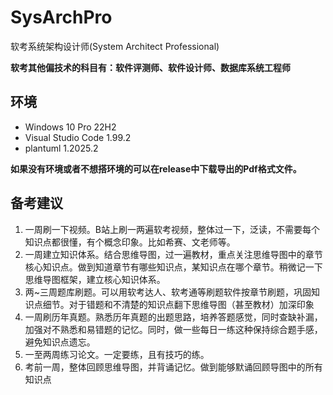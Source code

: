 # SysArchPro
软考系统架构设计师(System Architect Professional)

**软考其他偏技术的科目有：软件评测师、软件设计师、数据库系统工程师**

## 环境

- Windows 10 Pro 22H2
- Visual Studio Code 1.99.2
- plantuml 1.2025.2

**如果没有环境或者不想搭环境的可以在release中下载导出的Pdf格式文件。**

## 备考建议

1. 一周刷一下视频。B站上刷一两遍软考视频，整体过一下，泛读，不需要每个知识点都很懂，有个概念印象。比如希赛、文老师等。
2. 一周建立知识体系。结合思维导图，过一遍教材，重点关注思维导图中的章节核心知识点。做到知道章节有哪些知识点，某知识点在哪个章节。稍微记一下思维导图框架，建立核心知识体系。
3. 两~三周题库刷题。可以用软考达人、软考通等刷题软件按章节刷题，巩固知识点细节。对于错题和不清楚的知识点翻下思维导图（甚至教材）加深印象
4. 一周刷历年真题。熟悉历年真题的出题思路，培养答题感觉，同时查缺补漏，加强对不熟悉和易错题的记忆。同时，做一些每日一练这种保持综合题手感，避免知识点遗忘。
5. 一至两周练习论文。一定要练，且有技巧的练。
6. 考前一周，整体回顾思维导图，并背诵记忆。做到能够默诵回顾导图中的所有知识点